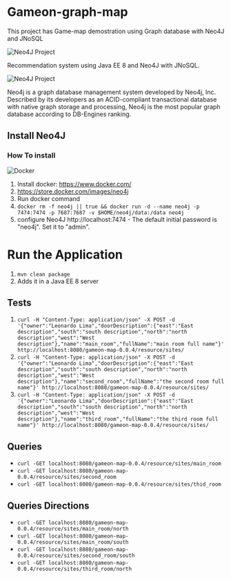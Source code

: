 # Gameon-graph-map

This project has Game-map demostration using Graph database with Neo4J and JNoSQL

![Neo4J Project](https://jnosql.github.io/images/home_logo.png)


Recommendation system using Java EE 8 and Neo4J with JNoSQL.


![Neo4J Project](https://jnosql.github.io/img/logos/neo4j.png)

Neo4j is a graph database management system developed by Neo4j, Inc. Described by its developers as an ACID-compliant transactional database with native graph storage and processing, Neo4j is the most popular graph database according to DB-Engines ranking.

## Install Neo4J

### How To install


![Docker](https://www.docker.com/sites/default/files/horizontal_large.png)


1. Install docker: https://www.docker.com/
1. https://store.docker.com/images/neo4j
1. Run docker command
1. `docker rm -f neo4j || true && docker run -d --name neo4j -p 7474:7474 -p 7687:7687 -v $HOME/neo4j/data:/data neo4j`
1. configure Neo4J http://localhost:7474 - The default initial password is "neo4j". Set it to "admin".

# Run the Application
1. `mvn clean package`
1. Adds it in a Java EE 8 server


## Tests

1. `curl -H "Content-Type: application/json" -X POST -d '{"owner":"Leonardo Lima","doorDescription":{"east":"East description","south":"south description","north":"north description","west":"West description"},"name":"main_room","fullName":"main room full name"}' http://localhost:8080/gameon-map-0.0.4/resource/sites/`
1. `curl -H "Content-Type: application/json" -X POST -d '{"owner":"Leonardo Lima","doorDescription":{"east":"East description","south":"south description","north":"north description","west":"West description"},"name":"second_room","fullName":"the second room full name"}' http://localhost:8080/gameon-map-0.0.4/resource/sites/`
1. `curl -H "Content-Type: application/json" -X POST -d '{"owner":"Leonardo Lima","doorDescription":{"east":"East description","south":"south description","north":"north description","west":"West description"},"name":"third_room","fullName":"the third room full name"}' http://localhost:8080/gameon-map-0.0.4/resource/sites/`

## Queries

* `curl -GET localhost:8080/gameon-map-0.0.4/resource/sites/main_room`
* `curl -GET localhost:8080/gameon-map-0.0.4/resource/sites/second_room`
* `curl -GET localhost:8080/gameon-map-0.0.4/resource/sites/thid_room`

## Queries Directions

* `curl -GET localhost:8080/gameon-map-0.0.4/resource/sites/main_room/north`
* `curl -GET localhost:8080/gameon-map-0.0.4/resource/sites/main_room/south`
* `curl -GET localhost:8080/gameon-map-0.0.4/resource/sites/second_room/south`
* `curl -GET localhost:8080/gameon-map-0.0.4/resource/sites/third_room/north`